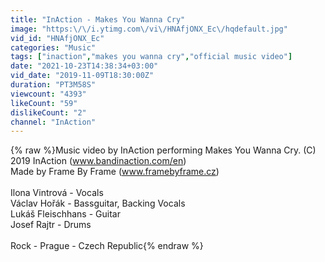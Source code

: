 ```yaml
---
title: "InAction - Makes You Wanna Cry"
image: "https:\/\/i.ytimg.com\/vi\/HNAfjONX_Ec\/hqdefault.jpg"
vid_id: "HNAfjONX_Ec"
categories: "Music"
tags: ["inaction","makes you wanna cry","official music video"]
date: "2021-10-23T14:38:34+03:00"
vid_date: "2019-11-09T18:30:00Z"
duration: "PT3M58S"
viewcount: "4393"
likeCount: "59"
dislikeCount: "2"
channel: "InAction"
---
```

{% raw %}Music video by InAction performing Makes You Wanna Cry. (C) 2019 InAction (www.bandinaction.com/en)<br />Made by Frame By Frame (www.framebyframe.cz)<br /><br />Ilona Vintrová - Vocals<br />Václav Hořák - Bassguitar, Backing Vocals<br />Lukáš Fleischhans - Guitar<br />Josef Rajtr - Drums<br /><br />Rock - Prague - Czech Republic{% endraw %}
